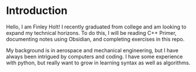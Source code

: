 # Introduction

Hello, I am Finley Holt! I recently graduated from college and am looking to expand my technical horizons. To do this, I will be reading C++ Primer, documenting notes using Obsidian, and completing exercises in this repo.

My background is in aerospace and mechanical engineering, but I have always been intrigued by computers and coding. I have some experience with python, but really want to grow in learning syntax as well as algorithms.